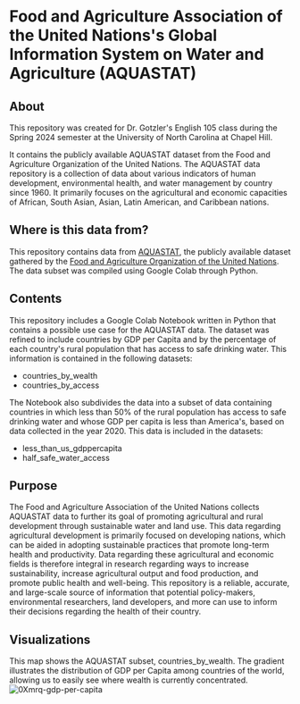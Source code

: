 # Food and Agriculture Association of the United Nations's Global Information System on Water and Agriculture (AQUASTAT)
## About
This repository was created for Dr. Gotzler's English 105 class during the Spring 2024 semester at the University of North Carolina at Chapel Hill. 

It contains the publicly available AQUASTAT dataset from the Food and Agriculture Organization of the United Nations. The AQUASTAT data repository is a collection of data about various indicators of human development, environmental health, and water management by country since 1960. It primarily focuses on the agricultural and economic capacities of African, South Asian, Asian, Latin American, and Caribbean nations. 
## Where is this data from?
This  repository contains data from [AQUASTAT](https://data.apps.fao.org/aquastat/?lang=en), the publicly available dataset gathered by the [Food and Agriculture Organization of the United Nations](https://www.fao.org/aquastat/en/). 
The data subset was compiled using Google Colab through Python. 


## Contents
This repository includes a Google Colab Notebook written in Python that contains a possible use case for the AQUASTAT data. The dataset was refined to include countries by GDP per Capita and by the percentage of each country's rural population that has access to safe drinking water. This information is contained in the following datasets:
* countries_by_wealth
* countries_by_access

The Notebook also subdivides the data into a subset of data containing countries in which less than 50% of the rural population has access to safe drinking water and whose GDP per capita is less than America's, based on data collected in the year 2020. This data is included in the datasets:
* less_than_us_gdppercapita
* half_safe_water_access

## Purpose
The Food and Agriculture Association of the United Nations collects AQUASTAT data to further its goal of promoting agricultural and rural development through sustainable water and land use. This data regarding agricultural development is primarily focused on developing nations, which can be aided in adopting sustainable practices that promote long-term health and productivity. Data regarding these agricultural and economic fields is therefore integral in research regarding ways to increase sustainability, increase agricultural output and food production, and promote public health and well-being. This repository is a reliable, accurate, and large-scale source of information that potential policy-makers, environmental researchers, land developers, and more can use to inform their decisions regarding the health of their country.

## Visualizations
This map shows the AQUASTAT subset, countries_by_wealth. The gradient illustrates the distribution of GDP per Capita among countries of the world, allowing us to easily see where wealth is currently concentrated. 
![0Xmrq-gdp-per-capita](https://github.com/margaretmead/AQUASTAT-DATA/assets/156699907/c3a48ef0-7fd5-4f59-88e7-4e4407718ee5)
